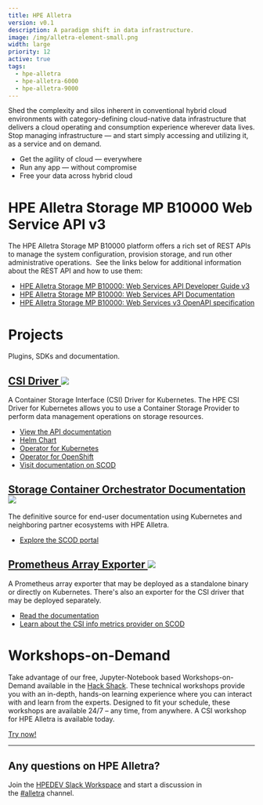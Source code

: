 ```yaml
---
title: HPE Alletra
version: v0.1
description: A paradigm shift in data infrastructure.
image: /img/alletra-element-small.png
width: large
priority: 12
active: true
tags:
  - hpe-alletra
  - hpe-alletra-6000
  - hpe-alletra-9000
---
```

Shed the complexity and silos inherent in conventional hybrid cloud environments with category-defining cloud-native data infrastructure that delivers a cloud operating and consumption experience wherever data lives. Stop managing infrastructure — and start simply accessing and utilizing it, as a service and on demand.

* Get the agility of cloud — everywhere
* Run any app — without compromise
* Free your data across hybrid cloud

# HPE Alletra Storage MP B10000 Web Service API v3

The HPE Alletra Storage MP B10000 platform offers a rich set of REST APIs to manage the system configuration, provision storage, and run other administrative operations.  See the links below for additional information about the REST API and how to use them:

* [HPE Alletra Storage MP B10000: Web Services API Developer Guide v3](https://www.hpe.com/support/AlletraMP-B10000-WSAPIV3-devguide)
* [HPE Alletra Storage MP B10000: Web Services API Documentation](https://hpe-developer-portal.s3.us-east-1.amazonaws.com/assets/index.html)
* [HPE Alletra Storage MP B10000: Web Services v3 OpenAPI specification](https://hpe-developer-portal.s3.us-east-1.amazonaws.com/assets/openapi_wsapiv3_en-US.json)

# Projects

Plugins, SDKs and documentation.

## [CSI Driver ![](Github)](https://github.com/hpe-storage/csi-driver)

A Container Storage Interface (CSI) Driver for Kubernetes. The HPE CSI Driver for Kubernetes allows you to use a Container Storage Provider to perform data management operations on storage resources.

* [View the API documentation](https://developer.hpe.com/api/hpe-nimble-csp/)
* [Helm Chart](https://artifacthub.io/packages/helm/hpe-storage/hpe-csi-driver)
* [Operator for Kubernetes](https://artifacthub.io/packages/olm/community-operators/hpe-csi-operator)
* [Operator for OpenShift](https://access.redhat.com/containers/#/registry.connect.redhat.com/hpestorage/csi-driver-operator)
* [Visit documentation on SCOD](https://scod.hpedev.io/csi_driver/index.html)

## [Storage Container Orchestrator Documentation ![](Github)](https://github.com/hpe-storage/scod)

The definitive source for end-user documentation using Kubernetes and neighboring partner ecosystems with HPE Alletra.

* [Explore the SCOD portal](https://scod.hpedev.io/)

## [Prometheus Array Exporter ![](Github)](https://github.com/hpe-storage/array-exporter)

A Prometheus array exporter that may be deployed as a standalone binary or directly on Kubernetes. There's also an exporter for the CSI driver that may be deployed separately.

* [Read the documentation](https://hpe-storage.github.io/array-exporter)
* [Learn about the CSI info metrics provider on SCOD](https://scod.hpedev.io/csi_driver/metrics.html)

# Workshops-on-Demand

Take advantage of our free, Jupyter-Notebook based Workshops-on-Demand available in the [Hack Shack](/hackshack/). These technical workshops provide you with an in-depth, hands-on learning experience where you can interact with and learn from the experts. Designed to fit your schedule, these workshops are available 24/7 – any time, from anywhere. A CSI workshop for HPE Alletra is available today.

<link rel="stylesheet" href="https://www.w3schools.com/w3css/4/w3.css">
<div class="w3-container w3-center w3-margin-bottom">
  <a href="/hackshack/workshops"><button type="button" class="button">Try now!</button></a>
</div>

- - -

## Any questions on HPE Alletra?

Join the [HPEDEV Slack Workspace](https://slack.hpedev.io/) and start a discussion in the [\#alletra](https://hpedev.slack.com/archives/C025D75HHGC) channel.